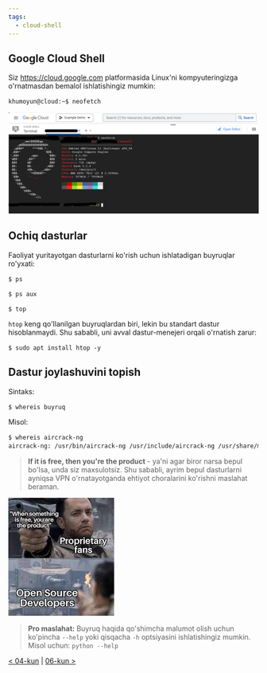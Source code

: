 ```yaml
---
tags:
  - cloud-shell
---
```

## Google Cloud Shell

Siz https://cloud.google.com platformasida Linux'ni kompyuteringizga o'rnatmasdan bemalol ishlatishingiz mumkin:

```bash
khumoyun@cloud:~$ neofetch 
```

![Google Cloud Server](./images/google-cloud-server.png)

## Ochiq dasturlar

Faoliyat yuritayotgan dasturlarni ko'rish uchun ishlatadigan buyruqlar ro'yxati:

```
$ ps
```

```
$ ps aux
```

```
$ top
```

`htop`  keng qo'llanilgan buyruqlardan biri, lekin bu standart dastur hisoblanmaydi. Shu sababli, uni avval dastur-menejeri orqali o'rnatish zarur:

```
$ sudo apt install htop -y
```

## Dastur joylashuvini topish

Sintaks: 

```bash
$ whereis buyruq
```

Misol:

```bash
$ whereis aircrack-ng
aircrack-ng: /usr/bin/aircrack-ng /usr/include/aircrack-ng /usr/share/man/man1/aircrack-ng.1.gz
```

> **If it is free, then you're the product** - ya'ni agar biror narsa bepul bo'lsa, unda siz maxsulotsiz. Shu sababli, ayrim bepul dasturlarni ayniqsa VPN o'rnatayotganda ehtiyot choralarini ko'rishni maslahat beraman.

![free-product-meme](images/free-product-meme.jpg)

> **Pro maslahat:** 
> Buyruq haqida qo'shimcha malumot olish uchun ko'pincha `--help` yoki qisqacha `-h` optsiyasini ishlatishingiz mumkin. Misol uchun: `python --help`
 

[< 04-kun](04-dars.md) | [06-kun >](06-dars.md)